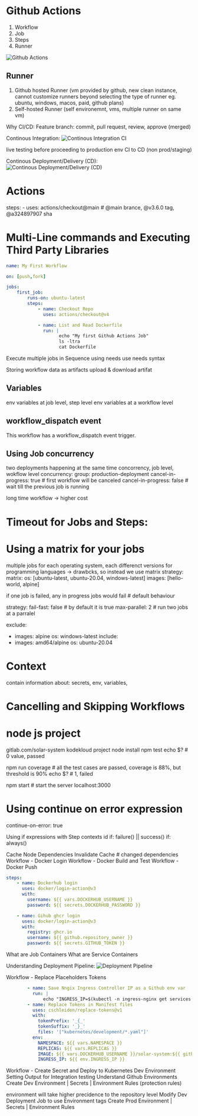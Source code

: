 # Github Actions
1. Workflow
2. Job
3. Steps
4. Runner

![Github Actions](Github-Actions.png)

## Runner
1. Github hosted Runner (vm provided by github, new clean instance, cannot customize runners beyond selecting the type of runner eg. ubuntu, windows, macos, paid, github plans)
2. Self-hosted Runner (self environemnt, vms, multiple runner on same vm)

Why CI/CD:
Feature branch:
commit, pull request, review, approve (merged)

Continous Integration:
![Continous Integration CI](Continous-Integration-CI.png)

live testing before proceeding to production env
CI to CD (non prod/staging)

Continous Deployment/Delivery (CD):
![Continous Deployment/Delivery (CD)](continous-deployment-CD.png)

# Actions
steps:
    - uses: actions/checkout@main # @main brance, @v3.6.0 tag, @a324897907 sha

# Multi-Line commands and Executing Third Party Libraries
```yaml
name: My First Workflow

on: [push,fork]

jobs:
    first_job: 
        runs-on: ubuntu-latest
        steps:
            - name: Checkout Repo
              uses: actions/checkout@v4

            - name: List and Read Dockerfile
              run: |
                    echo "My first Github Actions Job"
                    ls -ltra
                    cat Dockerfile
```
Execute multiple jobs in Sequence using needs
use needs syntax

Storing workflow data as artifacts
upload & download artifat

## Variables
env variables at job level, step level
env variables at a workflow level

## workflow_dispatch event
This workflow has a workflow_dispatch event trigger.


## Using Job concurrency
two deployments happening at the same time
concorrency, job level, wokflow level
    concurrency: 
      group:  production-deployment
      cancel-in-progress: true # first workflow will be canceled
      cancel-in-progress: false # wait till the previous job is running

long time workflow -> higher cost

# Timeout for Jobs and Steps:
# Using a matrix for your jobs
multiple jobs for each operating system, each differenct versions for programming languages -> drawbcks, so instead we use matrix
strategy:
      matrix: 
        os: [ubuntu-latest, ubuntu-20.04, windows-latest]
        images: [hello-world, alpine]

if one job is failed, any in progress jobs would fail # default behaviour

strategy:
      fail-fast: false # by default it is true
      max-parallel: 2  # run two jobs at a parralel

exclude:
  - images: alpine
    os: windows-latest
include: 
  - images: amd64/alpine
    os: ubuntu-20.04


# Context
contain information about: secrets, env, variables, 

# Cancelling and Skipping Workflows


# node js project
gitlab.com/solar-system kodekloud project
node install
npm test
echo $? # 0 value, passed

npm run coverage # all the test cases are passed, coverage is 88%, but threshold is 90%
echo  $? # 1, failed

npm start # start the server
localhost:3000

# Using continue on error expression
continue-on-error: true

Using if expressions with Step contexts
id
if: failure() || success()
if: always()

Cache Node Dependencies
Invalidate Cache # changed dependencies
Workflow - Docker Login
Workflow - Docker Build and Test
Workflow - Docker Push
```yml
steps:
    - name: Dockerhub login
      uses: docker/login-action@v3
      with:
        username: ${{ vars.DOCKERHUB_USERNAME }}
        password: ${{ secrets.DOCKERHUB_PASSWORD }} 

    - name: Gihub ghcr login
      uses: docker/login-action@v3
      with:
        registry: ghcr.io
        username: ${{ github.repository_owner }}
        password: ${{ secrets.GITHUB_TOKEN }} 
```
What are Job Containers 
What are Service Containers

Understanding Deployment Pipeline:
![Deployment Pipeline](understanding-cd-pipeline.jpg)

Workflow - Replace Placeholders Tokens
```yml
        - name: Save Nngix Ingress Controller IP as a Github env var
          run: | 
              echo "INGRESS_IP=$(kubectl -n ingress-nginx get services ingress-nginx-controller -o jsonpath="{.status.loadBalancer.ingress[0].ip}")" >> $GITHUB_ENV
        - name: Replace Tokens in Manifest files
          uses: cschleiden/replace-tokens@v1
          with: 
            tokenPrefix: '_{_'
            tokenSuffix: '_}_'
            files: '["kubernetes/development/*.yaml"]'
          env:
            NAMESPACE: ${{ vars.NAMESPACE }}
            REPLICAS: ${{ vars.REPLICAS }}
            IMAGE: ${{ vars.DOCKERHUB_USERNAME }}/solar-system:${{ github.sha }}
            INGRESS_IP: ${{ env.INGRESS_IP }}
```
Workflow - Create Secret and Deploy to Kubernetes Dev Environment
Setting Output for Integration testing
Understand Github Environments
Create Dev Environment | Secrets | Environment Rules (protection rules)

environment will take higher precidence to the repository level 
Modify Dev Deployment Job to use Environment tags
Create Prod Environment | Secrets | Environment Rules

